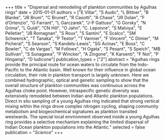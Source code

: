 +++
title = "Dispersal and remodeling of plankton communities by Agulhas rings"
date = 2015-01-01
authors = ["E Villar", "S Audic", "L Bittner", "B Blanke", "JR Brum", "C Brunet", "R Casotti", "A Chase", "JR Dolan", "F d’Ortenzio", "G Farrant", "L Garczarek", "J-P Gattuso", "G Gorsky", "N Grima", "L Guidi", "CN Hill", "O Jahn", "C. Lepoivre", "S Malviya", "E Pelletier", "JB Romagnan", "S Roux", "S Santini", "E Scalco", "SM Schwenck", "T Tanaka", "P Testor", "T Vannier", "F Vincent", "C Dimier", "M Picheral", "S Searson", "S Kandels-Lewis", "SG Acinas", "E Boss", "C Bowler", "C de Vargas", "M Follows", "H Ogata", "S Pesant", "S Speich", "MB Sullivan", "S Sunagawa", "P Wincker", "A Zingone", "K Karsenti", "F Not", "P Hingamp", "D Iudicone"]
publication_types = ["2"]
abstract = "Agulhas rings provide the principal route for ocean waters to circulate from the Indo- Pacific to the Atlantic basin. Well known for their influence in global ocean circulation, their role in plankton transport is largely unknown. Here we combined hydrographic, optical and genetic sampling to show that the overall structure of plankton communities was continuous across the Agulhas choke point. However, intraspecific genetic diversity was extensively remodeled between Indian and Atlantic plankton populations. Direct in situ sampling of a young Agulhas ring indicated that strong vertical mixing within the rings drove complex nitrogen cycling, shaping community metabolism and biogeochemical signatures as plankton transited westwards. The special local environment observed inside a young Agulhas ring provides a selective mechanism explaining the limited dispersal of Indian Ocean plankton populations into the Atlantic."
selected = false
publication = "*Science*"
+++

